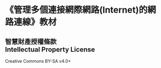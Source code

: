 # 《管理多個連接網際網路(Internet)的網路連線》教材
## 智慧財產授權條款<br />Intellectual Property License
Creative Commons BY-SA v4.0+
